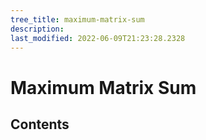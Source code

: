 ```yaml
---
tree_title: maximum-matrix-sum
description: 
last_modified: 2022-06-09T21:23:28.2328
---
```


# Maximum Matrix Sum

## Contents
